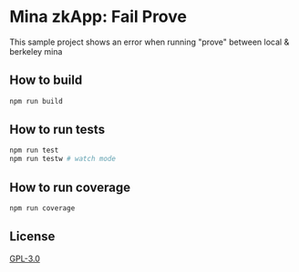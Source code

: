 # Mina zkApp: Fail Prove

This sample project shows an error when running "prove" between local & berkeley mina

## How to build

```sh
npm run build
```

## How to run tests

```sh
npm run test
npm run testw # watch mode
```

## How to run coverage

```sh
npm run coverage
```

## License

[GPL-3.0](LICENSE)
